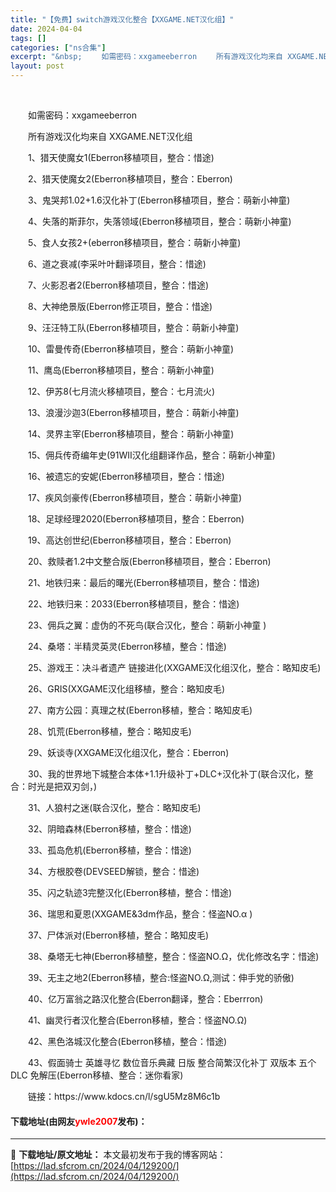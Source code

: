 ```yaml
---
title: "【免费】switch游戏汉化整合【XXGAME.NET汉化组】"
date: 2024-04-04
tags: []
categories: ["ns合集"]
excerpt: "&nbsp; 　　如需密码：xxgameeberron 　　所有游戏汉化均来自 XXGAME.NET汉化组 　　1、猎天使魔女1(Eberron移植项目，整合：惜途) 　　2、猎天使魔女2(Eberron移植项目，整合：Eberron) 　　3、鬼哭邦1.02+1.6汉化补丁(Eberron移植项目&hellip;"
layout: post
---
```


 <p>&nbsp;</p> <p>　　如需密码：xxgameeberron</p> <p>　　所有游戏汉化均来自 XXGAME.NET汉化组</p> <p>　　1、猎天使魔女1(Eberron移植项目，整合：惜途)</p> <p>　　2、猎天使魔女2(Eberron移植项目，整合：Eberron)</p> <p>　　3、鬼哭邦1.02+1.6汉化补丁(Eberron移植项目，整合：萌新小神童)</p> <p>　　4、失落的斯菲尔，失落领域(Eberron移植项目，整合：萌新小神童)</p> <p>　　5、食人女孩2+(eberron移植项目，整合：萌新小神童)</p> <p>　　6、道之衰减(李采叶叶翻译项目，整合：惜途)</p> <p>　　7、火影忍者2(Eberron移植项目，整合：惜途)</p> <p>　　8、大神绝景版(Eberron修正项目，整合：惜途)</p> <p>　　9、汪汪特工队(Eberron移植项目，整合：萌新小神童)</p> <p>　　10、雷曼传奇(Eberron移植项目，整合：萌新小神童)</p> <p>　　11、鹰岛(Eberron移植项目，整合：萌新小神童)</p> <p>　　12、伊苏8(七月流火移植项目，整合：七月流火)</p> <p>　　13、浪漫沙迦3(Eberron移植项目，整合：萌新小神童)</p> <p>　　14、灵界主宰(Eberron移植项目，整合：萌新小神童)</p> <p>　　15、佣兵传奇编年史(91WII汉化组翻译作品，整合：萌新小神童)</p> <p>　　16、被遗忘的安妮(Eberron移植项目，整合：惜途)</p> <p>　　17、疾风剑豪传(Eberron移植项目，整合：萌新小神童)</p> <p>　　18、足球经理2020(Eberron移植项目，整合：Eberron)</p> <p>　　19、高达创世纪(Eberron移植项目，整合：Eberron)</p> <p>　　20、救赎者1.2中文整合版(Eberron移植项目，整合：Eberron)</p> <p>　　21、地铁归来：最后的曙光(Eberron移植项目，整合：惜途)</p> <p>　　22、地铁归来：2033(Eberron移植项目，整合：惜途)</p> <p>　　23、佣兵之翼：虚伪的不死鸟(联合汉化，整合：萌新小神童 )</p> <p>　　24、桑塔：半精灵英灵(Eberron移植，整合：惜途)</p> <p>　　25、游戏王：决斗者遗产 链接进化(XXGAME汉化组汉化，整合：略知皮毛)</p> <p>　　26、GRIS(XXGAME汉化组移植，整合：略知皮毛)</p> <p>　　27、南方公园：真理之杖(Eberron移植，整合：略知皮毛)</p> <p>　　28、饥荒(Eberron移植，整合：略知皮毛)</p> <p>　　29、妖谈寺(XXGAME汉化组汉化，整合：Eberron)</p> <p>　　30、我的世界地下城整合本体+1.1升级补丁+DLC+汉化补丁(联合汉化，整合：时光是把双刃剑，)</p> <p>　　31、人狼村之迷(联合汉化，整合：略知皮毛)</p> <p>　　32、阴暗森林(Eberron移植，整合：惜途)</p> <p>　　33、孤岛危机(Eberron移植，整合：惜途)</p> <p>　　34、方根胶卷(DEVSEED解锁，整合：惜途)</p> <p>　　35、闪之轨迹3完整汉化(Eberron移植，整合：惜途)</p> <p>　　36、瑞思和夏恩(XXGAME&amp;3dm作品，整合：怪盗NO.&alpha; )</p> <p>　　37、尸体派对(Eberron移植，整合：略知皮毛)</p> <p>　　38、桑塔无七神(Eberron移植整，整合：怪盗NO.&Omega;，优化修改名字：惜途)</p> <p>　　39、无主之地2(Eberron移植，整合:怪盗NO.&Omega;,测试：伸手党的骄傲)</p> <p>　　40、亿万富翁之路汉化整合(Eberron翻译，整合：Eberrron)</p> <p>　　41、幽灵行者汉化整合(Eberron移植，整合：怪盗NO.&Omega;)</p> <p>　　42、黑色洛城汉化整合(Eberron移植，整合：惜途)</p> <p>　　43、假面骑士 英雄寻忆 数位音乐典藏 日版 整合简繁汉化补丁 双版本 五个DLC 免解压(Eberron移植、整合：迷你看家)</p> <p>　　链接：https://www.kdocs.cn/l/sgU5Mz8M6c1b</p> <p><h4>下载地址(由网友<font color="red">ywle2007</font>发布)：</h4></p> 

---
📖 **下载地址/原文地址：** 本文最初发布于我的博客网站：[https://lad.sfcrom.cn/2024/04/129200/](https://lad.sfcrom.cn/2024/04/129200/)
